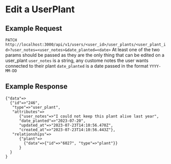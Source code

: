 # Edit a UserPlant
## Example Request
`PATCH http://localhost:3000/api/v1/users/<user_id>/user_plants/<user_plant_id>?user_notes=<user_notes>&date_planted=<date>`
At least one of the two params should be passed as they are the only thing that can be edited on a user_plant
`user_notes` is a string, any custome notes the user wants connected to their plant
`date_planted` is a date passed in the format `YYYY-MM-DD`

## Example Response
```
{"data"=>
  {"id"=>"246",
   "type"=>"user_plant",
   "attributes"=>
      {"user_notes"=>"I could not keep this plant alive last year",
      "date_planted"=>"2023-07-20",
      "updated_at"=>"2023-07-23T14:10:56.470Z",
      "created_at"=>"2023-07-23T14:10:56.443Z"},
   "relationships"=>
      {"plant"=>
        {"data"=>{"id"=>"6027", "type"=>"plant"}}
      }
  }
}
```

